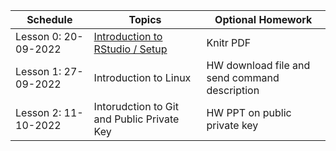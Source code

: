 | Schedule | Topics | Optional Homework |
| --- |---| --- |
| Lesson 0: 20-09-2022| [Introduction to RStudio / Setup](https://rstudio.cloud/) | Knitr PDF
| Lesson 1: 27-09-2022| Introduction to Linux | HW download file and send command description
| Lesson 2: 11-10-2022| Intorudction to Git and Public Private Key | HW PPT on public private key

